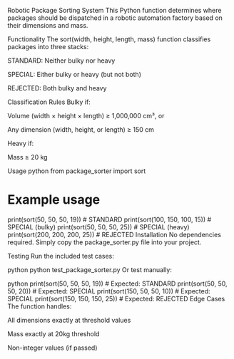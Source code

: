 Robotic Package Sorting System
This Python function determines where packages should be dispatched in a robotic automation factory based on their dimensions and mass.

Functionality
The sort(width, height, length, mass) function classifies packages into three stacks:

STANDARD: Neither bulky nor heavy

SPECIAL: Either bulky or heavy (but not both)

REJECTED: Both bulky and heavy

Classification Rules
Bulky if:

Volume (width × height × length) ≥ 1,000,000 cm³, or

Any dimension (width, height, or length) ≥ 150 cm

Heavy if:

Mass ≥ 20 kg

Usage
python
from package_sorter import sort

# Example usage
print(sort(50, 50, 50, 19))   # STANDARD
print(sort(100, 150, 100, 15)) # SPECIAL (bulky)
print(sort(50, 50, 50, 25))    # SPECIAL (heavy)
print(sort(200, 200, 200, 25)) # REJECTED
Installation
No dependencies required. Simply copy the package_sorter.py file into your project.

Testing
Run the included test cases:

python
python test_package_sorter.py
Or test manually:

python
print(sort(50, 50, 50, 19))    # Expected: STANDARD
print(sort(50, 50, 50, 20))    # Expected: SPECIAL
print(sort(150, 50, 50, 10))   # Expected: SPECIAL
print(sort(150, 150, 150, 25)) # Expected: REJECTED
Edge Cases
The function handles:

All dimensions exactly at threshold values

Mass exactly at 20kg threshold

Non-integer values (if passed)
